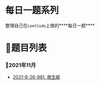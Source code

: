 # 每日一题系列

整理自己在`LeetCode`上做的***\*每日一题\****



# 🔖题目列表

### 🚩2021年11月

- [2021-8-26-881. 救生艇](https://github.com/HDU-Coder-X/Daily-question-of-Leetcode/blob/master/questions/2021-08-26-881.%20%E6%95%91%E7%94%9F%E8%89%87.md)